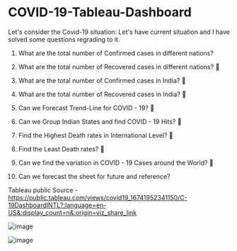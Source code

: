 # COVID-19-Tableau-Dashboard

Let's consider the Covid-19 situation:
Let's have current situation and I have solved some questions regrading to it.

1. What are the total number of Confirmed cases in different nations?

2. What are the total number of Recovered cases in different nations?

3. What are the total number of Confirmed cases in India?

4. What are the total number of Recovered cases in India?

5. Can we Forecast Trend-Line for COVID - 19?

6. Can we Group Indian States and find COVID - 19 Hits?

7. Find the Highest Death rates in International Level?

8. Find the Least Death rates?

9. Can we find the variation in COVID - 19 Cases around the World?

10.  Can we forecast the sheet for future and reference?

Tableau public Source - https://public.tableau.com/views/covid19_16741952341150/C-19DashboardINTL?:language=en-US&:display_count=n&:origin=viz_share_link


![image](https://user-images.githubusercontent.com/121561258/223709725-ee80c804-9719-4e1b-af45-b4a933882b22.png)


![image](https://user-images.githubusercontent.com/121561258/223710248-9d60b459-b000-4b32-b385-31a9971eac4a.png)
